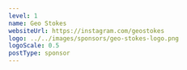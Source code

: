 ```yaml
---
level: 1
name: Geo Stokes
websiteUrl: https://instagram.com/geostokes
logo: ../../images/sponsors/geo-stokes-logo.png
logoScale: 0.5
postType: sponsor
---
```

